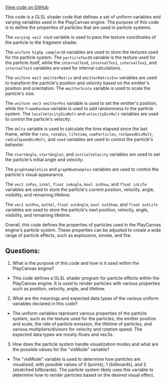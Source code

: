 [View code on GitHub](https://github.com/playcanvas/engine/src/scene/shader-lib/chunks/particle/frag/particleUpdaterInit.js)

This code is a GLSL shader code that defines a set of uniform variables and varying variables used in the PlayCanvas engine. The purpose of this code is to define the properties of particles that are used in particle systems. 

The `varying vec2 vUv0` variable is used to pass the texture coordinates of the particle to the fragment shader. 

The `uniform highp sampler2D` variables are used to store the textures used for the particle system. The `particleTexIN` variable is the texture used for the particle itself, while the `internalTex0`, `internalTex1`, `internalTex2`, and `internalTex3` variables are used for internal calculations. 

The `uniform mat3 emitterMatrix` and `emitterMatrixInv` variables are used to transform the particle's position and velocity based on the emitter's position and orientation. The `emitterScale` variable is used to scale the particle's size. 

The `uniform vec3 emitterPos` variable is used to set the emitter's position, while the `frameRandom` variable is used to add randomness to the particle system. The `localVelocityDivMult` and `velocityDivMult` variables are used to control the particle's velocity. 

The `delta` variable is used to calculate the time elapsed since the last frame, while the `rate`, `rateDiv`, `lifetime`, `numParticles`, `rotSpeedDivMult`, `radialSpeedDivMult`, and `seed` variables are used to control the particle's behavior. 

The `startAngle`, `startAngle2`, and `initialVelocity` variables are used to set the particle's initial angle and velocity. 

The `graphSampleSize` and `graphNumSamples` variables are used to control the particle's visual appearance. 

The `vec3 inPos`, `inVel`, `float inAngle`, `bool inShow`, and `float inLife` variables are used to store the particle's current position, velocity, angle, visibility, and remaining lifetime. 

The `vec3 outPos`, `outVel`, `float outAngle`, `bool outShow`, and `float outLife` variables are used to store the particle's next position, velocity, angle, visibility, and remaining lifetime. 

Overall, this code defines the properties of particles used in the PlayCanvas engine's particle system. These properties can be adjusted to create a wide range of particle effects, such as explosions, smoke, and fire.
## Questions: 
 1. What is the purpose of this code and how is it used within the PlayCanvas engine?
- This code defines a GLSL shader program for particle effects within the PlayCanvas engine. It is used to render particles with various properties such as position, velocity, angle, and lifetime.

2. What are the meanings and expected data types of the various uniform variables declared in this code?
- The uniform variables represent various properties of the particle system, such as the texture used for the particles, the emitter position and scale, the rate of particle emission, the lifetime of particles, and various multipliers/divisors for velocity and rotation speed. The expected data types are mostly floats and vec3s.

3. How does the particle system handle visualization modes and what are the possible values for the "visMode" variable?
- The "visMode" variable is used to determine how particles are visualized, with possible values of 0 (points), 1 (billboards), and 2 (stretched billboards). The particle system likely uses this variable to determine how to render particles based on the desired visual effect.